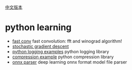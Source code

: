 [中文版本](./README_ZH.md)

# python learning
- [fast conv](./fastconv)
  fast convolution: fft and winograd algorithm!
- [stochastic gradient descent](./sgd/README.md)
- [python logging examples](./log)
  python logging library
- [compression example](./zlib)
  python compression library
- [onnx parser](./onnx)
  deep learning onnx format model file parser


